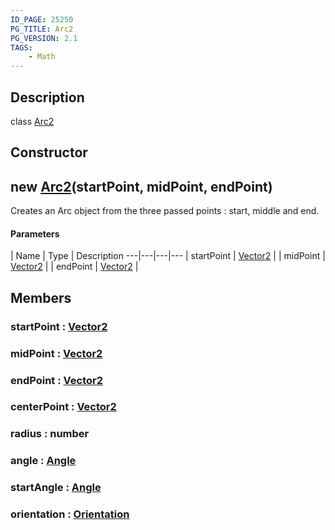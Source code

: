 ```yaml
---
ID_PAGE: 25250
PG_TITLE: Arc2
PG_VERSION: 2.1
TAGS:
    - Math
---
```

## Description

class [Arc2](/classes/3.1/Arc2)



## Constructor

## new [Arc2](/classes/3.1/Arc2)(startPoint, midPoint, endPoint)

Creates an Arc object from the three passed points : start, middle and end.

#### Parameters
 | Name | Type | Description
---|---|---|---
 | startPoint | [Vector2](/classes/3.1/Vector2) | 
 | midPoint | [Vector2](/classes/3.1/Vector2) | 
 | endPoint | [Vector2](/classes/3.1/Vector2) | 
## Members

### startPoint : [Vector2](/classes/3.1/Vector2)


### midPoint : [Vector2](/classes/3.1/Vector2)


### endPoint : [Vector2](/classes/3.1/Vector2)


### centerPoint : [Vector2](/classes/3.1/Vector2)


### radius : number


### angle : [Angle](/classes/3.1/Angle)


### startAngle : [Angle](/classes/3.1/Angle)


### orientation : [Orientation](/classes/3.1/Orientation)


